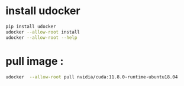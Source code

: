 # install udocker 
```bash
pip install udocker
udocker --allow-root install
udocker --allow-root --help
```

# pull image  : 
```bash
udocker  --allow-root pull nvidia/cuda:11.8.0-runtime-ubuntu18.04
```
